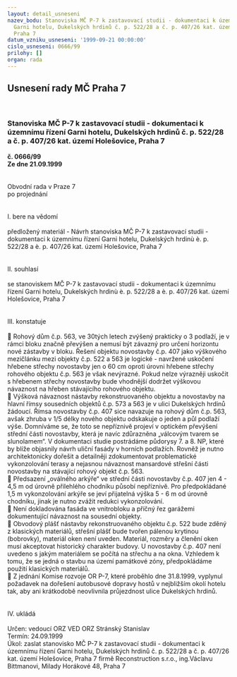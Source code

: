 ```yaml
---
layout: detail_usneseni
nazev_bodu: Stanoviska MČ P-7 k zastavovací studii - dokumentaci k územnímu řízení
  Garni hotelu, Dukelských hrdinů č. p. 522/28 a č. p. 407/26 kat. území Holešovice,
  Praha 7
datum_vzniku_usneseni: '1999-09-21 00:00:00'
cislo_usneseni: 0666/99
prilohy: []
organ: rada
---
```

<div id="ucUsn_pList" class="usn">
	<span><h2>Usnesení rady MČ Praha 7 </h2>
<br></span><div class="standBody">
<span><h3>Stanoviska MČ P-7 k zastavovací studii - dokumentaci k územnímu řízení Garni hotelu, Dukelských hrdinů č. p. 522/28 a č. p. 407/26 kat. území Holešovice, Praha 7</h3></span><div class="center">
		<strong>č. 0666/99</strong><br>
	</div>
<div class="center">
		<strong>Ze dne 21.09.1999</strong><br><br>
	</div>
<br>Obvodní rada v Praze 7<br>po projednání<br><br><br>I.	bere na vědomí<br><br> předložený materiál - Návrh stanoviska MČ P-7 k zastavovací studii - dokumentaci k územnímu řízení Garni hotelu, Dukelských hrdinù è. p. 522/28 a è. p. 407/26 kat. území Holešovice, Praha 7<br><br><br>II.	souhlasí <br><br>se stanoviskem MČ P-7 k zastavovací studii - dokumentaci k územnímu řízení Garni hotelu, Dukelských hrdinù è. p. 522/28 a è. p. 407/26 kat. území Holešovice, Praha 7  <br><br><br>III.	konstatuje<br><br> Rohový dům č.p. 563, ve 30tých letech zvýšený prakticky o 3 podlaží, je v rámci bloku značně převýšen a nemusí být závazný pro určení horizontu nové zástavby v bloku. Řešení objektu novostavby č.p. 407 jako výškového mezičlánku mezi objekty č.p. 522 a 563 je logické - navržené uskočení hřebene střechy novostavby jen o 60 cm oproti úrovni hřebene střechy rohového objektu č.p. 563 je však nevýrazné. Pokud nelze výrazněji uskočit s hřebenem střechy novostavby bude vhodnější dodržet výškovou návaznost na hřeben stávajícího rohového objektu.<br> Výšková návaznost nástavby rekonstruovaného objektu a novostavby na hlavní římsy sousedních objektů č.p. 573 a 563 je v ulici Dukelských hrdinů žádoucí. Římsa novostavby č.p. 407 sice navazuje na rohový dům č.p. 563, avšak zhruba v 1/5 délky nového objektu odskakuje o jeden a půl podlaží výše. Domníváme se, že toto se nepříznivě projeví v optickém převýšení střední části novostavby, která je navíc zdůrazněna „válcovým tvarem se slunolamem“. V dokumentaci studie  postrádáme půdorysy 7. a 8. NP, které by blíže objasnily návrh uliční fasády v horních podlažích. Rovněž je nutno architektonicky dořešit a detailněji zdokumentovat problematické vykonzolování terasy a nejasnou návaznost mansardové střešní části novostavby na stávající rohový objekt č.p. 563.<br> Předsazení  „oválného arkýře“ ve střední části novostavby č.p. 407 jen 4 - 4,5 m od úrovně přilehlého chodníku působí nepříznivě. Pro předpokládané 1,5 m vykonzolování arkýře se jeví přijatelná výška 5 - 6 m od úrovně chodníku, jinak je nutno zvážit redukci vykonzolování.<br> Není dokladována fasáda ve vnitrobloku a příčný řez garážemi dokumentující návaznost na sousední objekty.<br> Obvodový plášť nástavby rekonstruovaného objektu č.p. 522 bude zděný z klasických materiálů, střešní plášť bude tvořen pálenou krytinou (bobrovky), materiál oken není uveden. Materiál, rozměry a členění oken musí akceptovat historický charakter budovy. U novostavby č.p. 407 není uvedeno s jakým materiálem se počítá na střechu a na okna. Vzhledem k tomu, že se jedná o stavbu na území památkové zóny, předpokládáme použití klasických materiálů.<br> Z jednání Komise rozvoje OR P-7, které proběhlo dne 31.8.1999, vyplynul požadavek na dořešení autobusové dopravy hostů v nejbližším okolí hotelu tak, aby ani krátkodobě neovlivnila průjezdnost ulice Dukelských hrdinů.<br><br><br>IV.	ukládá <br><br> Určen:	vedoucí ORZ	VED ORZ  Stránský Stanislav<br>Termín: 24.09.1999<br>Úkol:	zaslat stanovisko MČ P-7 k zastavovací studii - dokumentaci k územnímu řízení Garni hotelu, Dukelských hrdinů č. p. 522/28 a č. p. 407/26 kat. území Holešovice, Praha 7 firmě Reconstruction s.r.o., ing.Václavu Bittmanovi, Milady Horákové 48, Praha 7<br>
</div>
</div>
